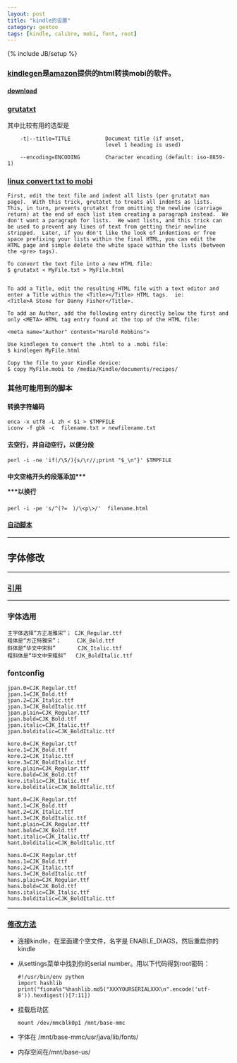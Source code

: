 ```yaml
---
layout: post
title: "kindle的设置"
category: gentoo
tags: [kindle, calibre, mobi, font, root]
---
```

{% include JB/setup %}

### [kindlegen](http://wiki.gentoo.org/wiki/Amazon_Kindle)是[amazon](http://www.amazon.com/gp/feature.html?docId=1000765211)提供的html转换mobi的软件。

####  [download](http://kindlegen.s3.amazonaws.com/kindlegen_linux_2.6_i386_v2_9.tar.gz)


### [grutatxt](https://github.com/angelortega/grutatxt)

其中比较有用的选型是

```
    -t|--title=TITLE           Document title (if unset,
                               level 1 heading is used)

    --encoding=ENCODING        Character encoding (default: iso-8859-1)
```

### [linux convert txt to mobi](http://rogerx.freeshell.org/programming/kindle-convert_txttomobi.html)

```
First, edit the text file and indent all lists (per grutatxt man page).  With this trick, grutatxt to treats all indents as lists.  This, in turn, prevents grutatxt from omitting the newline (carriage return) at the end of each list item creating a paragraph instead.  We don't want a paragraph for lists.  We want lists, and this trick can be used to prevent any lines of text from getting their newline stripped.  Later, if you don't like the look of indentions or free space prefixing your lists within the final HTML, you can edit the HTML page and simple delete the white space within the lists (between the <pre> tags).

To convert the text file into a new HTML file:
$ grutatxt < MyFile.txt > MyFile.html


To add a Title, edit the resulting HTML file with a text editor and enter a Title within the <Title></Title> HTML tags.  ie:
<Title>A Stone for Danny Fisher</Title>.

To add an Author, add the following entry directly below the first and only <META> HTML tag entry found at the top of the HTML file:

<meta name="Author" content="Harold Robbins">

Use kindlegen to convert the .html to a .mobi file:
$ kindlegen MyFile.html

Copy the file to your Kindle device:
$ copy MyFile.mobi to /media/Kindle/documents/recipes/

```

### 其他可能用到的脚本

#### 转换字符编码

```
enca -x utf8 -L zh < $1 > $TMPFILE
iconv -f gbk -c  filename.txt > newfilename.txt
```

#### 去空行，并自动空行，以便分段

```
perl -i -ne 'if(/\S/){s/\r//;print "$_\n"}' $TMPFILE
```


#### 中文空格开头的段落添加***<p>***以换行

```
perl -i -pe 's/^(?=　)/\<p\>/'  filename.html
```

#### [自动脚本](https://github.com/kingkongmok/kingkongmok.github.com/blob/master/bin/txt2mobi.sh)

---

## 字体修改

---

### [引用](https://wzyboy.im/post/736.html)

---

### 字体选用

```
主字体选择“方正准雅宋”； CJK_Regular.ttf
粗体是“方正特雅宋”；     CJK_Bold.ttf
斜体是“华文中宋斜”       CJK_Italic.ttf
粗斜体是“华文中宋粗斜”   CJK_BoldItalic.ttf
```

### fontconfig 

```
jpan.0=CJK_Regular.ttf
jpan.1=CJK_Bold.ttf
jpan.2=CJK_Italic.ttf
jpan.3=CJK_BoldItalic.ttf
jpan.plain=CJK_Regular.ttf
jpan.bold=CJK_Bold.ttf
jpan.italic=CJK_Italic.ttf
jpan.bolditalic=CJK_BoldItalic.ttf

kore.0=CJK_Regular.ttf
kore.1=CJK_Bold.ttf
kore.2=CJK_Italic.ttf
kore.3=CJK_BoldItalic.ttf
kore.plain=CJK_Regular.ttf
kore.bold=CJK_Bold.ttf
kore.italic=CJK_Italic.ttf
kore.bolditalic=CJK_BoldItalic.ttf

hant.0=CJK_Regular.ttf
hant.1=CJK_Bold.ttf
hant.2=CJK_Italic.ttf
hant.3=CJK_BoldItalic.ttf
hant.plain=CJK_Regular.ttf
hant.bold=CJK_Bold.ttf
hant.italic=CJK_Italic.ttf
hant.bolditalic=CJK_BoldItalic.ttf

hans.0=CJK_Regular.ttf
hans.1=CJK_Bold.ttf
hans.2=CJK_Italic.ttf
hans.3=CJK_BoldItalic.ttf
hans.plain=CJK_Regular.ttf
hans.bold=CJK_Bold.ttf
hans.italic=CJK_Italic.ttf
hans.bolditalic=CJK_BoldItalic.ttf
```

---


### [修改方法](http://itindex.net/detail/34499-kindle-root-%E4%B8%AD%E6%96%87%E5%AD%97)

+ 连接kindle，在里面建个空文件，名字是 ENABLE_DIAGS，然后重启你的kindle 
+ 从settings菜单中找到你的serial number。用以下代码得到root密码：


    ```
    #!/usr/bin/env python 
    import hashlib 
    print("fiona%s"%hashlib.md5("XXXYOURSERIALXXX\n".encode('utf-8')).hexdigest()[7:11])
    ```

+ 挂载启动区

    ```
    mount /dev/mmcblk0p1 /mnt/base-mmc
    ```

+ 字体在 /mnt/base-mmc/usr/java/lib/fonts/
+ 内存空间在/mnt/base-us/

